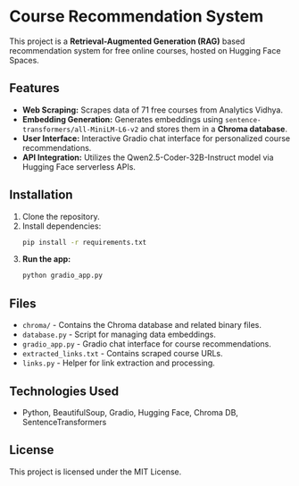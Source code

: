 # Course Recommendation System

This project is a **Retrieval-Augmented Generation (RAG)** based recommendation system for free online courses, hosted on Hugging Face Spaces.

## Features
- **Web Scraping:** Scrapes data of 71 free courses from Analytics Vidhya.
- **Embedding Generation:** Generates embeddings using `sentence-transformers/all-MiniLM-L6-v2` and stores them in a **Chroma database**.
- **User Interface:** Interactive Gradio chat interface for personalized course recommendations.
- **API Integration:** Utilizes the Qwen2.5-Coder-32B-Instruct model via Hugging Face serverless APIs.

## Installation
1. Clone the repository.
2. Install dependencies:
   ```bash
   pip install -r requirements.txt
   ```
3. **Run the app:**
   ```bash
   python gradio_app.py
   ```
## Files
- `chroma/` - Contains the Chroma database and related binary files.
- `database.py` - Script for managing data embeddings.
- `gradio_app.py` - Gradio chat interface for course recommendations.
- `extracted_links.txt` - Contains scraped course URLs.
- `links.py` - Helper for link extraction and processing.

## Technologies Used
- Python, BeautifulSoup, Gradio, Hugging Face, Chroma DB, SentenceTransformers

## License
This project is licensed under the MIT License.

